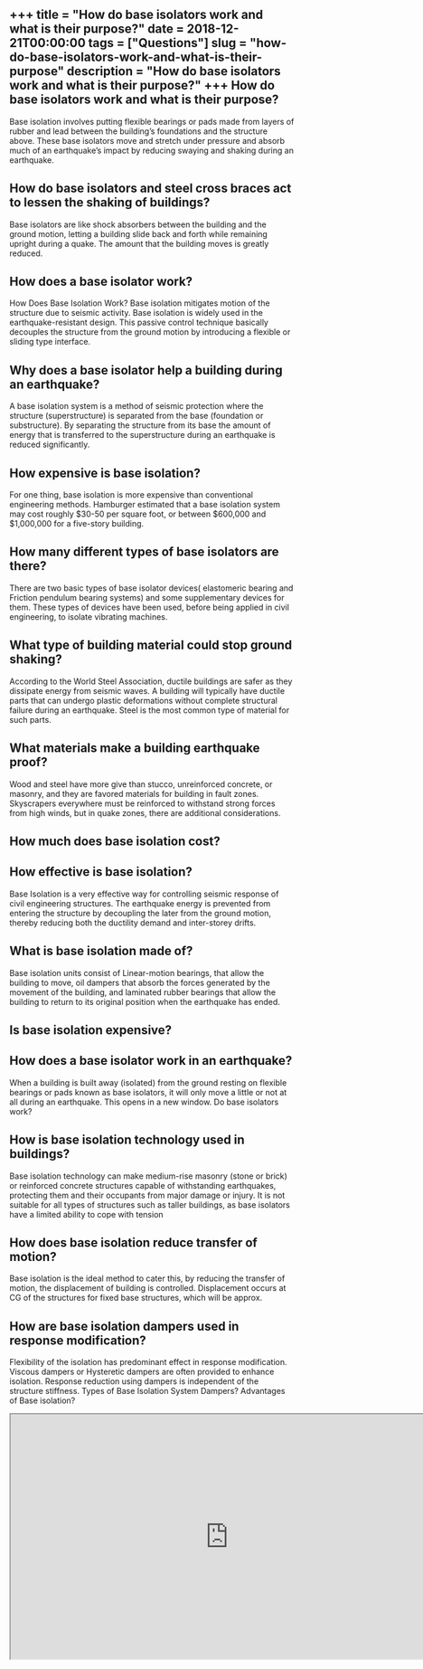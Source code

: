 +++
title = "How do base isolators work and what is their purpose?"
date = 2018-12-21T00:00:00
tags = ["Questions"]
slug = "how-do-base-isolators-work-and-what-is-their-purpose"
description = "How do base isolators work and what is their purpose?"
+++
How do base isolators work and what is their purpose?
-----------------------------------------------------

Base isolation involves putting flexible bearings or pads made from layers of rubber and lead between the building’s foundations and the structure above. These base isolators move and stretch under pressure and absorb much of an earthquake’s impact by reducing swaying and shaking during an earthquake.

How do base isolators and steel cross braces act to lessen the shaking of buildings?
------------------------------------------------------------------------------------

Base isolators are like shock absorbers between the building and the ground motion, letting a building slide back and forth while remaining upright during a quake. The amount that the building moves is greatly reduced.

How does a base isolator work?
------------------------------

How Does Base Isolation Work? Base isolation mitigates motion of the structure due to seismic activity. Base isolation is widely used in the earthquake-resistant design. This passive control technique basically decouples the structure from the ground motion by introducing a flexible or sliding type interface.

Why does a base isolator help a building during an earthquake?
--------------------------------------------------------------

A base isolation system is a method of seismic protection where the structure (superstructure) is separated from the base (foundation or substructure). By separating the structure from its base the amount of energy that is transferred to the superstructure during an earthquake is reduced significantly.

How expensive is base isolation?
--------------------------------

For one thing, base isolation is more expensive than conventional engineering methods. Hamburger estimated that a base isolation system may cost roughly $30-50 per square foot, or between $600,000 and $1,000,000 for a five-story building.

How many different types of base isolators are there?
-----------------------------------------------------

There are two basic types of base isolator devices( elastomeric bearing and Friction pendulum bearing systems) and some supplementary devices for them. These types of devices have been used, before being applied in civil engineering, to isolate vibrating machines.

What type of building material could stop ground shaking?
---------------------------------------------------------

According to the World Steel Association, ductile buildings are safer as they dissipate energy from seismic waves. A building will typically have ductile parts that can undergo plastic deformations without complete structural failure during an earthquake. Steel is the most common type of material for such parts.

What materials make a building earthquake proof?
------------------------------------------------

Wood and steel have more give than stucco, unreinforced concrete, or masonry, and they are favored materials for building in fault zones. Skyscrapers everywhere must be reinforced to withstand strong forces from high winds, but in quake zones, there are additional considerations.

How much does base isolation cost?
----------------------------------

How effective is base isolation?
--------------------------------

Base Isolation is a very effective way for controlling seismic response of civil engineering structures. The earthquake energy is prevented from entering the structure by decoupling the later from the ground motion, thereby reducing both the ductility demand and inter-storey drifts.

What is base isolation made of?
-------------------------------

Base isolation units consist of Linear-motion bearings, that allow the building to move, oil dampers that absorb the forces generated by the movement of the building, and laminated rubber bearings that allow the building to return to its original position when the earthquake has ended.

Is base isolation expensive?
----------------------------

How does a base isolator work in an earthquake?
-----------------------------------------------

When a building is built away (isolated) from the ground resting on flexible bearings or pads known as base isolators, it will only move a little or not at all during an earthquake. This opens in a new window. Do base isolators work?

How is base isolation technology used in buildings?
---------------------------------------------------

Base isolation technology can make medium-rise masonry (stone or brick) or reinforced concrete structures capable of withstanding earthquakes, protecting them and their occupants from major damage or injury. It is not suitable for all types of structures such as taller buildings, as base isolators have a limited ability to cope with tension

How does base isolation reduce transfer of motion?
--------------------------------------------------

Base isolation is the ideal method to cater this, by reducing the transfer of motion, the displacement of building is controlled. Displacement occurs at CG of the structures for fixed base structures, which will be approx.

How are base isolation dampers used in response modification?
-------------------------------------------------------------

Flexibility of the isolation has predominant effect in response modification. Viscous dampers or Hysteretic dampers are often provided to enhance isolation. Response reduction using dampers is independent of the structure stiffness. Types of Base Isolation System Dampers? Advantages of Base isolation?

<iframe allow="accelerometer; autoplay; clipboard-write; encrypted-media; gyroscope; picture-in-picture" allowfullscreen="" class="__youtube_prefs__  epyt-is-override  no-lazyload" data-no-lazy="1" data-origheight="433" data-origwidth="770" data-skipgform_ajax_framebjll="" height="433" id="_ytid_18149" loading="lazy" src="https://www.youtube.com/embed/uM6bpAZLxrA?enablejsapi=1&autoplay=0&cc_load_policy=0&cc_lang_pref=&iv_load_policy=1&loop=0&modestbranding=0&rel=1&fs=1&playsinline=0&autohide=2&theme=dark&color=red&controls=1&" title="YouTube player" width="770"></iframe>